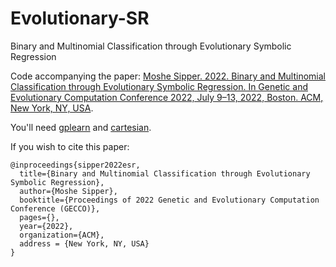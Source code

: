 # Evolutionary-SR
Binary and Multinomial Classification through Evolutionary Symbolic Regression

Code accompanying the paper:
[Moshe Sipper. 2022. Binary and Multinomial Classification through Evolutionary Symbolic Regression. In Genetic and Evolutionary Computation Conference 2022, July 9–13, 2022, Boston. ACM, New York, NY, USA](https://drive.google.com/file/d/1SC02WH064mCaZuh2RsLyEH6e_uXYdc2p/view).

You'll need [gplearn](https://gplearn.readthedocs.io/en/stable/) and [cartesian](https://github.com/Ohjeah/cartesian).

If you wish to cite this paper:
```
@inproceedings{sipper2022esr,
  title={Binary and Multinomial Classification through Evolutionary Symbolic Regression},
  author={Moshe Sipper},
  booktitle={Proceedings of 2022 Genetic and Evolutionary Computation Conference (GECCO)},
  pages={},
  year={2022},
  organization={ACM},
  address = {New York, NY, USA}
}
```
